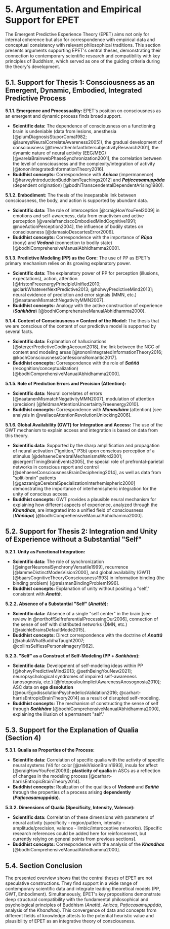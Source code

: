# 5. Argumentation and Empirical Support for EPET

The Emergent Predictive Experience Theory (EPET) aims not only for internal coherence but also for correspondence with empirical data and conceptual consistency with relevant philosophical traditions. This section presents arguments supporting EPET's central theses, demonstrating their connection to contemporary scientific research and compatibility with key principles of Buddhism, which served as one of the guiding criteria during the theory's development.

## 5.1. Support for Thesis 1: Consciousness as an Emergent, Dynamic, Embodied, Integrated Predictive Process

**5.1.1. Emergence and Processuality:**
EPET's position on consciousness as an emergent and dynamic process finds broad support.

*   **Scientific data:** The dependence of consciousness on a functioning brain is undeniable (data from lesions, anesthesia [@plumDiagnosisStuporComa1982; @laureysNeuralCorrelateAwareness2005]), the gradual development of consciousness [@trevarthenInfantIntersubjectivityResearch2001], the dynamic nature of neural activity (EEG/MEG) [@varelaBrainwebPhaseSynchronization2001], the correlation between the level of consciousness and the complexity/integration of activity [@tononiIntegratedInformationTheory2016].
*   **Buddhist concepts:** Correspondence with ***Anicca*** (impermanence) [@harveyIntroductionBuddhismTeachings2012] and ***Paṭiccasamuppāda*** (dependent origination) [@bodhiTranscendentalDependentArising1980].

**5.1.2. Embodiment:**
The thesis of the inseparable link between consciousness, the body, and action is supported by abundant data.

*   **Scientific data:** The role of interoception [@craigHowYouFeel2009] in emotions and self-awareness, data from enactivism and active perception [@varelafranciscoEmbodiedMindCognitive1991; @noeActionPerception2004], the influence of bodily states on consciousness [@damasioDescartesError2006].
*   **Buddhist concepts:** Correspondence with the importance of ***Rūpa*** (body) and ***Vedanā*** (connection to bodily state) [@bodhiComprehensiveManualAbhidhamma2000].

**5.1.3. Predictive Modeling (PP) as the Core:**
The use of PP as EPET's primary mechanism relies on its growing explanatory power.

*   **Scientific data:** The explanatory power of PP for perception (illusions, expectations), action, attention [@fristonFreeenergyPrincipleUnified2010; @clarkWhateverNextPredictive2013; @hohwyPredictiveMind2013]; neural evidence of prediction and error signals (MMN, etc.) [@naatanenMismatchNegativityMMN2007].
*   **Buddhist concepts:** Analogy with the active construction of experience (***Saṅkhāra***) [@bodhiComprehensiveManualAbhidhamma2000].

**5.1.4. Content of Consciousness = Content of the Model:**
The thesis that we are conscious of the content of our predictive model is supported by several facts.

*   **Scientific data:** Explanation of hallucinations [@sterzerPredictiveCodingAccount2018], the link between the NCC of content and modeling areas [@tononiIntegratedInformationTheory2016; @kochConsciousnessConfessionsRomantic2017].
*   **Buddhist concepts:** Correspondence with the role of ***Saññā*** (recognition/conceptualization) [@bodhiComprehensiveManualAbhidhamma2000].

**5.1.5. Role of Prediction Errors and Precision (Attention):**

*   **Scientific data:** Neural correlates of errors [@naatanenMismatchNegativityMMN2007], modulation of attention (precision) [@feldmanAttentionUncertaintyFreeenergy2010].
*   **Buddhist concepts:** Correspondence with ***Manasikāra*** (attention) [see analysis in @wallaceAttentionRevolutionUnlocking2006].

**5.1.6. Global Availability (GWT) for Integration and Access:**
The use of the GWT mechanism to explain access and integration is based on data from this theory.

*   **Scientific data:** Supported by the sharp amplification and propagation of neural activation ("ignition," P3b) upon conscious perception of a stimulus [@dehaeneCerebralMechanismsWord2001; @sergentTimingBrainEvents2005], the special role of prefrontal-parietal networks in conscious report and control [@dehaeneConsciousnessBrainDeciphering2014], as well as data from "split-brain" patients [@gazzanigaCerebralSpecializationInterhemispheric2000] demonstrating the importance of interhemispheric integration for the unity of conscious access.
*   **Buddhist concepts:** GWT provides a plausible neural mechanism for explaining how different aspects of experience, analyzed through the ***Khandhas***, are integrated into a unified field of consciousness (***Viññāṇa***) [@bodhiComprehensiveManualAbhidhamma2000].

## 5.2. Support for Thesis 2: Integration and Unity of Experience without a Substantial "Self"

**5.2.1. Unity as Functional Integration:**

*   **Scientific data:** The role of synchronization [@singerNeuronalSynchronyVersatile1999], recurrence [@lammeDistinctModesVision2000], and global availability (GWT) [@baarsCognitiveTheoryConsciousness1993] in information binding (the binding problem) [@treismanBindingProblem1996].
*   **Buddhist concepts:** Explanation of unity without positing a "self," consistent with ***Anattā***.

**5.2.2. Absence of a Substantial "Self" (*Anattā*):**

*   **Scientific data:** Absence of a single "self center" in the brain [see review in @northoffSelfreferentialProcessingOur2006], connection of the sense of self with distributed networks (DMN, etc.) [@raichleBrainsDefaultMode2015].
*   **Buddhist concepts:** Direct correspondence with the doctrine of ***Anattā*** [@rahulaWhatBuddhaTaught2007; @collinsSelflessPersonsImagery1982].

**5.2.3. "Self" as a Construct of Self-Modeling (PP + *Saṅkhāra*):**

*   **Scientific data:** Development of self-modeling ideas within PP [@hohwyPredictiveMind2013; @sethBeingYouNew2021]; neuropsychological syndromes of impaired self-awareness (anosognosia, etc.) [@fotopoulouImplicitAwarenessAnosognosia2010]; ASC data on **ego dissolution** [@nourEgodissolutionPsychedelicsValidation2016; @carhart-harrisEntropicBrainTheory2014] as a result of disrupted self-modeling.
*   **Buddhist concepts:** The mechanism of constructing the sense of self through ***Saṅkhāra*** [@bodhiComprehensiveManualAbhidhamma2000], explaining the illusion of a permanent "self."

## 5.3. Support for the Explanation of Qualia (Section 4)

**5.3.1. Qualia as Properties of the Process:**

*   **Scientific data:** Correlation of specific qualia with the activity of specific neural systems (V4 for color [@zekiVisionBrain1993], insula for affect [@craigHowYouFeel2009]); **plasticity of qualia** in ASCs as a reflection of changes in the modeling process [@carhart-harrisEntropicBrainTheory2014].
*   **Buddhist concepts:** Realization of the qualities of ***Vedanā*** and ***Saññā*** through the properties of a process arising **dependently (*Paṭiccasamuppāda*)**.

**5.3.2. Dimensions of Qualia (Specificity, Intensity, Valence):**

*   **Scientific data:** Correlation of these dimensions with parameters of neural activity (specificity - region/pattern, intensity - amplitude/precision, valence - limbic/interoceptive networks). [Specific research references could be added here for reinforcement, but currently relying on general points from previous sections].
*   **Buddhist concepts:** Correspondence with the analysis of the ***Khandhas*** [@bodhiComprehensiveManualAbhidhamma2000].

## 5.4. Section Conclusion

The presented overview shows that the central theses of EPET are not speculative constructions. They find support in a wide range of contemporary scientific data and integrate leading theoretical models (PP, GWT, Embodiment). Simultaneously, EPET's key propositions demonstrate deep structural compatibility with the fundamental philosophical and psychological principles of Buddhism (*Anattā*, *Anicca*, *Paṭiccasamuppāda*, analysis of the *Khandhas*). This convergence of data and concepts from different fields of knowledge attests to the potential heuristic value and plausibility of EPET as an integrative theory of consciousness.
